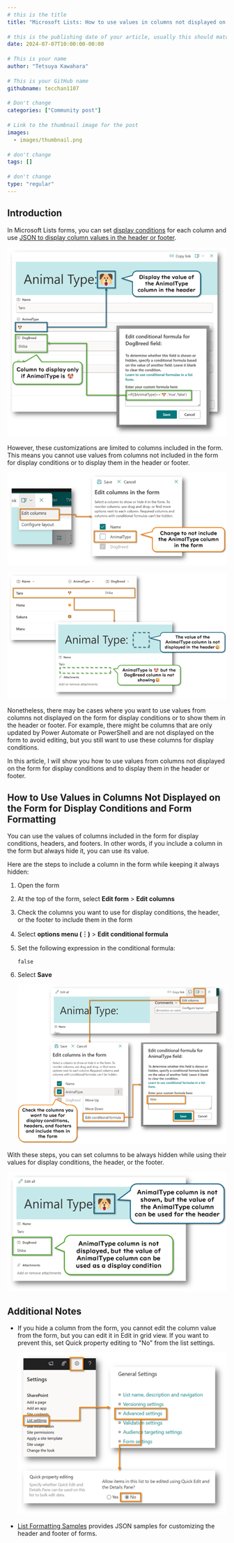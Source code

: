 ```yaml
---
# this is the title
title: "Microsoft Lists: How to use values in columns not displayed on the form for display conditions and form formatting"

# this is the publishing date of your article, usually this should match "now"
date: 2024-07-07T10:00:00-00:00

# This is your name
author: "Tetsuya Kawahara"

# This is your GitHub name
githubname: tecchan1107

# Don't change
categories: ["Community post"]

# Link to the thumbnail image for the post
images:
  - images/thumbnail.png

# don't change
tags: []

# don't change
type: "regular"
---
```


## Introduction

In Microsoft Lists forms, you can set [display conditions](https://learn.microsoft.com/sharepoint/dev/declarative-customization/list-form-conditional-show-hide) for each column and use [JSON to display column values in the header or footer](https://learn.microsoft.com/en-us/sharepoint/dev/declarative-customization/list-form-configuration).

![Example display condition and header settings](./images/condition-header-sample.png)

However, these customizations are limited to columns included in the form. This means you cannot use values from columns not included in the form for display conditions or to display them in the header or footer.

![Edit columns panel](./images/edit-columns-panel.png)

![Example of not including columns in the form](./images/not-including-columns.png)

Nonetheless, there may be cases where you want to use values from columns not displayed on the form for display conditions or to show them in the header or footer. For example, there might be columns that are only updated by Power Automate or PowerShell and are not displayed on the form to avoid editing, but you still want to use these columns for display conditions.

In this article, I will show you how to use values from columns not displayed on the form for display conditions and to display them in the header or footer.

## How to Use Values in Columns Not Displayed on the Form for Display Conditions and Form Formatting

You can use the values of columns included in the form for display conditions, headers, and footers. In other words, if you include a column in the form but always hide it, you can use its value.

Here are the steps to include a column in the form while keeping it always hidden:

1. Open the form
2. At the top of the form, select **Edit form** > **Edit columns**
3. Check the columns you want to use for display conditions, the header, or the footer to include them in the form
4. Select **options menu (︙)** > **Edit conditional formula**
5. Set the following expression in the conditional formula:

    ```
    false
    ```

6. Select **Save**

    ![Steps to include a column in the form while keeping it always hidden](./images/steps-including-hiding.png)

With these steps, you can set columns to be always hidden while using their values for display conditions, the header, or the footer.

![Example of including columns in the form](./images/including-columns.png)

## Additional Notes

- If you hide a column from the form, you cannot edit the column value from the form, but you can edit it in Edit in grid view. If you want to prevent this, set Quick property editing to "No" from the list settings.

  ![Quick property editing](./images/quick-property-editing.png)

- [List Formatting Samples](https://pnp.github.io/List-Formatting/formsamples/) provides JSON samples for customizing the header and footer of forms.